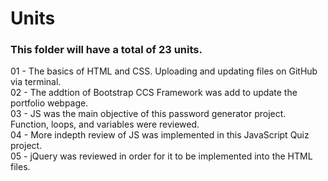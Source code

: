 # Units
### This folder will have a total of 23 units.
01 - The basics of HTML and CSS. Uploading and updating files on GitHub via terminal.\
02 - The addtion of Bootstrap CCS Framework was add to update the portfolio webpage.\
03 - JS was the main objective of this password generator project. Function, loops, and variables were reviewed.\
04 - More indepth review of JS was implemented in this JavaScript Quiz project.\
05 - jQuery was reviewed in order for it to be implemented into the HTML files.
